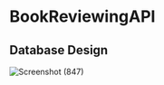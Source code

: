 # BookReviewingAPI

<h2>
  Database Design
</h2>

![Screenshot (847)](https://github.com/ahmedabdelsalam22/BookReviewingAPI/assets/75587814/18965f35-e475-42e9-827c-3be05e54ee09)
